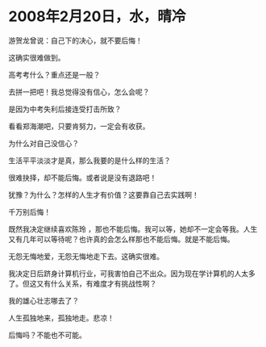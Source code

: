 # 2008年2月20日，水，晴冷

游贺龙曾说：自己下的决心，就不要后悔！

这确实很难做到。

高考考什么？重点还是一般？

去拼一把吧！我总觉得没有信心，怎么会呢？

是因为中考失利后接连受打击所致？

看看郑海潮吧，只要肯努力，一定会有收获。

为什么对自己没信心？

生活平平淡淡才是真，那么我要的是什么样的生活？

很难抉择，却不能后悔。或者说是没有退路吧！

犹豫？为什么？怎样的人生才有价值？这要靠自己去实践啊！

千万别后悔！

既然我决定继续喜欢陈玲 ，那也不能后悔。我可以等，她却不一定会等我。人生又有几年可以等待呢？也许真的会怎么样那也不能后悔。就是不能后悔。

无怨无悔地爱，无怨无悔地走下去。这确实很难。

我决定日后跻身计算机行业，可我害怕自己不出众。因为现在学计算机的人太多了。但这又有什么关系，有难度才有挑战性啊？

我的雄心壮志哪去了？

人生孤独地来，孤独地走。悲凉！

后悔吗？不能也不可能。
